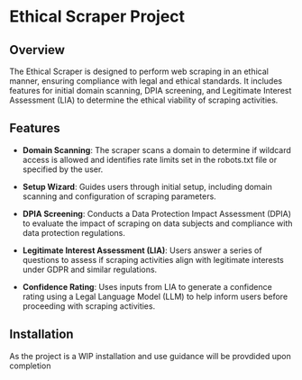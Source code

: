 # Ethical Scraper Project

## Overview

The Ethical Scraper is designed to perform web scraping in an ethical manner, ensuring compliance with legal and ethical standards. It includes features for initial domain scanning, DPIA screening, and Legitimate Interest Assessment (LIA) to determine the ethical viability of scraping activities.

## Features

- **Domain Scanning**: The scraper scans a domain to determine if wildcard access is allowed and identifies rate limits set in the robots.txt file or specified by the user.
  
- **Setup Wizard**: Guides users through initial setup, including domain scanning and configuration of scraping parameters.
  
- **DPIA Screening**: Conducts a Data Protection Impact Assessment (DPIA) to evaluate the impact of scraping on data subjects and compliance with data protection regulations.
  
- **Legitimate Interest Assessment (LIA)**: Users answer a series of questions to assess if scraping activities align with legitimate interests under GDPR and similar regulations.
  
- **Confidence Rating**: Uses inputs from LIA to generate a confidence rating using a Legal Language Model (LLM) to help inform users before proceeding with scraping activities.

## Installation

As the project is a WIP installation and use guidance will be provdided upon completion
